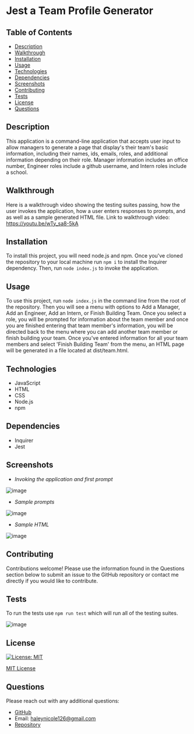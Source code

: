 
  
  # Jest a Team Profile Generator 

  ## Table of Contents
  - [Description](#description)
  - [Walkthrough](#walkthrough)
  - [Installation](#installation)
  - [Usage](#usage)
  - [Technologies](#technologies)
  - [Dependencies](#dependencies)
  - [Screenshots](#screenshots)
  - [Contributing](#contributing)
  - [Tests](#tests)
  - [License](#license)
  - [Questions](#questions)

  ## Description
  This application is a command-line application that accepts user input to allow managers to generate a page that display's their team's basic information, including their names, ids, emails, roles, and additional information depending on their role. Manager information includes an office number, Engineer roles include a github username, and Intern roles include a school.
  
  ## Walkthrough
  Here is a walkthrough video showing the testing suites passing, how the user invokes the application, how a user enters responses to prompts, and as well as a sample generated HTML file. 
  Link to walkthrough video: https://youtu.be/wTy_sa8-5kA

  ## Installation
  To install this project, you will need node.js and npm. Once you've cloned the repository to your local machine run `npm i` to install the Inquirer dependency. Then, run `node index.js` to invoke the application. 

  ## Usage
  To use this project, run `node index.js` in the command line from the root of the repository. Then you will see a menu with options to Add a Manager, Add an Engineer, Add an Intern, or Finish Building Team. Once you select a role, you will be prompted for information about the team member and once you are finished entering that team member's information, you will be directed back to the menu where you can add another team member or finish building your team. Once you've entered information for all your team members and select 'Finish Building Team' from the menu, an HTML page will be generated in a file located at dist/team.html.
  
  ## Technologies
  - JavaScript
  - HTML
  - CSS
  - Node.js
  - npm

  ## Dependencies
  - Inquirer
  - Jest

  ## Screenshots
  - *Invoking the application and first prompt*
  
  ![image](https://user-images.githubusercontent.com/94570754/168405059-614a438f-7190-42f1-a364-63a2b8fcc8f9.png)
  
  
  - *Sample prompts*
  
  ![image](https://user-images.githubusercontent.com/94570754/168405132-2ce7895c-1b12-461f-bc1d-1f23cca59081.png)
  

  - *Sample HTML*
  
  ![image](https://user-images.githubusercontent.com/94570754/168405212-0a6873ca-0f7f-4c42-8395-2e579a78a633.png)
  


  ## Contributing
  Contributions welcome! Please use the information found in the Questions section below to submit an issue to the GitHub repository or contact me directly if you would like to contribute. 

  ## Tests
  To run the tests use `npm run test` which will run all of the testing suites. 
  
  ![image](https://user-images.githubusercontent.com/94570754/168405785-e5bad116-5da6-4247-99ca-5c7e81857b42.png)


  ## License 

  [![License: MIT](https://img.shields.io/badge/License-MIT-yellow.svg)](https://opensource.org/licenses/MIT) 

  [MIT License](https://opensource.org/licenses/MIT)

  ## Questions
  Please reach out with any additional questions: 
  - [GitHub](https://github.com/haleynicole126)
  - Email: haleynicole126@gmail.com
  - [Repository](https://github.com/HaleyNicole126/jest-a-tp-generator)

